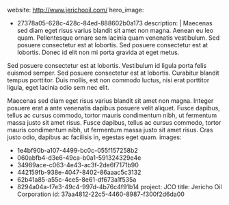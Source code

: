 website: http://www.jerichooil.com/
hero_image:
  - 27378a05-628c-428c-84ed-888602b0a173
description: |
  Maecenas sed diam eget risus varius blandit sit amet non magna. Aenean eu leo quam. Pellentesque ornare sem lacinia quam venenatis vestibulum. Sed posuere consectetur est at lobortis. Sed posuere consectetur est at lobortis. Donec id elit non mi porta gravida at eget metus.
  
  Sed posuere consectetur est at lobortis. Vestibulum id ligula porta felis euismod semper. Sed posuere consectetur est at lobortis. Curabitur blandit tempus porttitor. Duis mollis, est non commodo luctus, nisi erat porttitor ligula, eget lacinia odio sem nec elit.
  
  Maecenas sed diam eget risus varius blandit sit amet non magna. Integer posuere erat a ante venenatis dapibus posuere velit aliquet. Fusce dapibus, tellus ac cursus commodo, tortor mauris condimentum nibh, ut fermentum massa justo sit amet risus. Fusce dapibus, tellus ac cursus commodo, tortor mauris condimentum nibh, ut fermentum massa justo sit amet risus. Cras justo odio, dapibus ac facilisis in, egestas eget quam.
images:
  - 1e4bf90b-a107-4499-bc0c-055f157258b2
  - 060abfb4-d3e6-49ca-b0a1-591324329e4e
  - 34989ace-c063-4e43-ac3f-2de6f7171b90
  - 442159fb-938e-4047-8402-86aaac5c3132
  - 62b41a85-a55c-4ce5-8e61-df673a1f535a
  - 8294a04a-f7e3-49c4-997d-4b76c4f91b14
project: JCO
title: Jericho Oil Corporation
id: 37aa4812-22c5-4460-8987-f300f2d6da00

